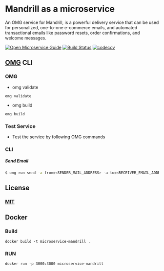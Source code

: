 # Mandrill as a microservice
An OMG service for Mandrill, is a powerful delivery service that can be used for personalized, one-to-one e-commerce emails, and automated transactional emails like password resets, order confirmations, and welcome messages.

[![Open Microservice Guide](https://img.shields.io/badge/OMG-enabled-brightgreen.svg?style=for-the-badge)](https://microservice.guide)
[![Build Status](https://travis-ci.com/heaptracetechnology/microservice-mandrill.svg?branch=master)](https://travis-ci.com/heaptracetechnology/microservice-mandrill)
[![codecov](https://codecov.io/gh/heaptracetechnology/microservice-mandrill/branch/master/graph/badge.svg)](https://codecov.io/gh/heaptracetechnology/microservice-mandrill)

## [OMG](hhttps://microservice.guide) CLI

### OMG

* omg validate
```
omg validate
```
* omg build
```
omg build
```
### Test Service

* Test the service by following OMG commands

### CLI

##### Send Email
```sh
$ omg run send -a from=<SENDER_MAIL_ADDRESS> -a to=<RECEIVER_EMAIL_ADDRESS> -a message=<EMAIL_MESSAGE_BODY> -a template_name=<TEMPLATE_NAME> -a subject=<EMAIL_SUBJECT> -e API_KEY=<API_KEY>
```
## License
### [MIT](https://choosealicense.com/licenses/mit/)

## Docker
### Build
```
docker build -t microservice-mandrill .
```
### RUN
```
docker run -p 3000:3000 microservice-mandrill
```

